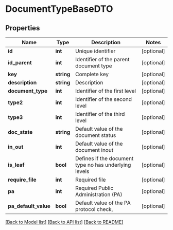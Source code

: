 # DocumentTypeBaseDTO

## Properties
Name | Type | Description | Notes
------------ | ------------- | ------------- | -------------
**id** | **int** | Unique identifier | [optional] 
**id_parent** | **int** | Identifier of the parent document type | [optional] 
**key** | **string** | Complete key | [optional] 
**description** | **string** | Description | [optional] 
**document_type** | **int** | Identifier of the first level | [optional] 
**type2** | **int** | Identifier of the second level | [optional] 
**type3** | **int** | Identifier of the third level | [optional] 
**doc_state** | **string** | Default value of the document status | [optional] 
**in_out** | **int** | Default value of the document inout | [optional] 
**is_leaf** | **bool** | Defines if the document type no has underlying levels | [optional] 
**require_file** | **int** | Required file | [optional] 
**pa** | **int** | Required Public Administration (PA) | [optional] 
**pa_default_value** | **bool** | Default value of the PA protocol check, | [optional] 

[[Back to Model list]](../README.md#documentation-for-models) [[Back to API list]](../README.md#documentation-for-api-endpoints) [[Back to README]](../README.md)


